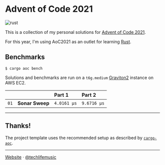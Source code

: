 # Advent of Code 2021

![rust](https://img.shields.io/badge/language-rust-0b7261?style=flat-square&logo=rust)

This is a collection of my personal solutions for [Advent of Code 2021][aoc2021].

For this year, I'm using AoC2021 as an outlet for learning [Rust][rust].

## Benchmarks

```shell
$ cargo aoc bench
```

Solutions and benchmarks are run on a `t6g.medium` [Graviton2][graviton2] instance on AWS EC2.

| | | Part 1 | Part 2 |
| --- | :-- | :-- | :-- |
| `01` | **Sonar Sweep** | `4.0161 μs` | `9.6716 μs` |


---

## Thanks!

The project template uses the recommended setup as described by [`cargo-aoc`][cargo-aoc].

---

[Website][website] &middot; [@techlifemusic][twitter]

[graviton2]: https://aws.amazon.com/ec2/graviton
[aoc2021]: https://adventofcode.com/2021
[rust]: https://rust-lang.org
[cargo-aoc]: https://github.com/gobanos/cargo-aoc
[website]: https://richardneililagan.com
[twitter]: https://twitter.com/techlifemusic
